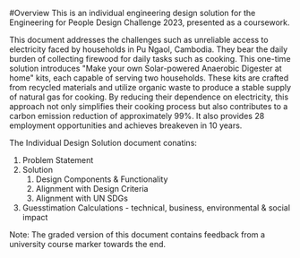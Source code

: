 #Overview
This is an individual engineering design solution for the Engineering for People Design Challenge 2023, presented as a coursework.

This document addresses the challenges such as unreliable access to electricity faced by households in Pu Ngaol, Cambodia. They bear the daily burden of collecting firewood for daily tasks such as cooking. This one-time solution introduces "Make your own Solar-powered Anaerobic Digester at home" kits, each capable of serving two households. These kits are crafted from recycled materials and utilize organic waste to produce a stable supply of natural gas for cooking. By reducing their dependence on electricity, this approach not only simplifies their cooking process but also contributes to a carbon emission reduction of approximately 99%. It also provides 28 employment opportunities and achieves breakeven in 10 years.

The Individual Design Solution document conatins:
1. Problem Statement
2. Solution
   1. Design Components & Functionality
   2. Alignment with Design Criteria
   3. Alignment with UN SDGs
3. Guesstimation Calculations - technical, business, environmental & social impact

Note: The graded version of this document contains feedback from a university course marker towards the end.
